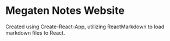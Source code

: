 # Megaten Notes Website

Created using Create-React-App, utilizing ReactMarkdown to load markdown files to React.
